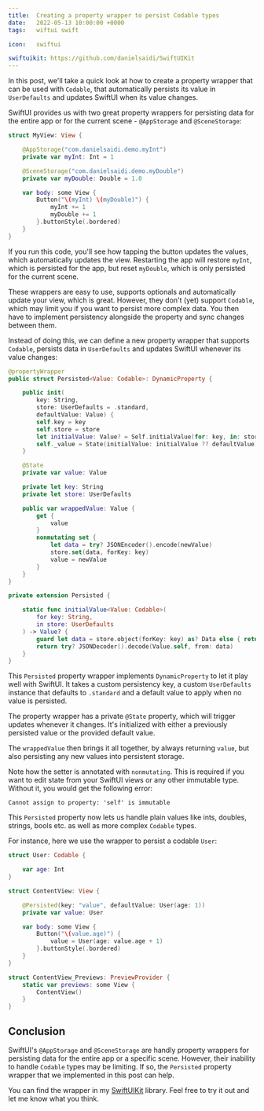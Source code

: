 ```yaml
---
title:  Creating a property wrapper to persist Codable types
date:   2022-05-13 10:00:00 +0000
tags:   wiftui swift

icon:   swiftui

swiftuikit: https://github.com/danielsaidi/SwiftUIKit
---
```


In this post, we'll take a quick look at how to create a property wrapper that can be used with `Codable`, that automatically persists its value in `UserDefaults` and updates SwiftUI when its value changes.

SwiftUI provides us with two great property wrappers for persisting data for the entire app or for the current scene - `@AppStorage` and `@SceneStorage`:

```swift
struct MyView: View {

    @AppStorage("com.danielsaidi.demo.myInt")
    private var myInt: Int = 1

    @SceneStorage("com.danielsaidi.demo.myDouble")
    private var myDouble: Double = 1.0

    var body: some View {
        Button("\(myInt) \(myDouble)") {
            myInt += 1
            myDouble += 1
        }.buttonStyle(.bordered)
    }
}
```

If you run this code, you'll see how tapping the button updates the values, which automatically updates the view. Restarting the app will restore `myInt`, which is persisted for the app, but reset `myDouble`, which is only persisted for the current scene.

These wrappers are easy to use, supports optionals and automatically update your view, which is great. However, they don't (yet) support `Codable`, which may limit you if you want to persist more complex data. You then have to implement persistency alongside the property and sync changes between them.

Instead of doing this, we can define a new property wrapper that supports `Codable`, persists data in `UserDefaults` and updates SwiftUI whenever its value changes:

```swift
@propertyWrapper
public struct Persisted<Value: Codable>: DynamicProperty {

    public init(
        key: String,
        store: UserDefaults = .standard,
        defaultValue: Value) {
        self.key = key
        self.store = store
        let initialValue: Value? = Self.initialValue(for: key, in: store)
        self._value = State(initialValue: initialValue ?? defaultValue)
    }

    @State
    private var value: Value

    private let key: String
    private let store: UserDefaults

    public var wrappedValue: Value {
        get {
            value
        }
        nonmutating set {
            let data = try? JSONEncoder().encode(newValue)
            store.set(data, forKey: key)
            value = newValue
        }
    }
}

private extension Persisted {

    static func initialValue<Value: Codable>(
        for key: String,
        in store: UserDefaults
    ) -> Value? {
        guard let data = store.object(forKey: key) as? Data else { return nil }
        return try? JSONDecoder().decode(Value.self, from: data)
    }
}
```

This `Persisted` property wrapper implements `DynamicProperty` to let it play well with SwiftUI. It takes a custom persistency key, a custom `UserDefaults` instance that defaults to `.standard` and a default value to apply when no value is persisted.

The property wrapper has a private `@State` property, which will trigger updates whenever it changes. It's initialized with either a previously persisted value or the provided default value.

The `wrappedValue` then brings it all together, by always returning `value`, but also persisting any new values into persistent storage.

Note how the setter is annotated with `nonmutating`. This is required if you want to edit state from your SwiftUI views or any other immutable type. Without it, you would get the following error:

```
Cannot assign to property: 'self' is immutable
```

This `Persisted` property now lets us handle plain values like ints, doubles, strings, bools etc. as well as more complex `Codable` types.

For instance, here we use the wrapper to persist a codable `User`:

```swift
struct User: Codable {

    var age: Int
}

struct ContentView: View {

    @Persisted(key: "value", defaultValue: User(age: 1))
    private var value: User

    var body: some View {
        Button("\(value.age)") {
            value = User(age: value.age + 1)
        }.buttonStyle(.bordered)
    }
}

struct ContentView_Previews: PreviewProvider {
    static var previews: some View {
        ContentView()
    }
}
```


## Conclusion

SwiftUI's `@AppStorage` and `@SceneStorage` are handly property wrappers for persisting data for the entire app or a specific scene. However, their inability to handle `Codable` types may be limiting. If so, the `Persisted` property wrapper that we implemented in this post can help.

You can find the wrapper in my [SwiftUIKit]({{page.swiftuikit}}) library. Feel free to try it out and let me know what you think.